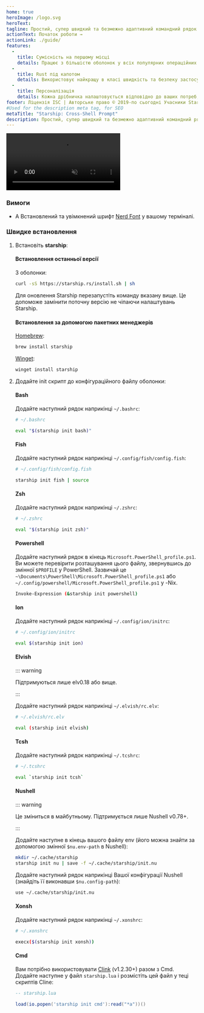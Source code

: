 ```yaml
---
home: true
heroImage: /logo.svg
heroText:
tagline: Простий, супер швидкий та безмежно адаптивний командний рядок для будь-якої оболонки!
actionText: Початок роботи →
actionLink: ./guide/
features:
  - 
    title: Сумісність на першому місці
    details: Працює з більшістю оболонок у всіх популярних операційних системах. Можна використовувати будь-де!
  - 
    title: Rust під капотом
    details: Використовує найкращу в класі швидкість та безпеку застосунків створених за допомогою Rust, що робить ваш командний рядок швидким та надійним.
  - 
    title: Персоналізація
    details: Кожна дрібничка налаштовується відповідно до ваших потреб, щоб зробити командний рядок аскетичним чи багатофункціональним, таким, яким ви б хотіли б його бачити.
footer: Ліцензія ISC | Авторське право © 2019-по сьогодні Учасники Starship
#Used for the description meta tag, for SEO
metaTitle: "Starship: Cross-Shell Prompt"
description: Простий, супер швидкий та безмежно адаптивний командний рядок для будь-якої оболонки! Показує потрібну інформацію залишаючись блискучим та мінімальним. Швидке встановлення доступне для Bash, Fish, ZSH, Ion, Tcsh, Elvish, Nu, Xonsh, Cmd і PowerShell.
---
```


<div class="center">
  <video class="demo-video" muted autoplay loop playsinline>
    <source src="/demo.webm" type="video/webm">
    <source src="/demo.mp4" type="video/mp4">
  </video>
</div>

### Вимоги

- A Встановлений та увімкнений шрифт [Nerd Font](https://www.nerdfonts.com/) у вашому терміналі.

### Швидке встановлення

1. Встановіть **starship**:


   #### Встановлення останньої версії

   З оболонки:

   ```sh
   curl -sS https://starship.rs/install.sh | sh
   ```

   Для оновлення Starship перезапустіть команду вказану вище. Це допоможе замінити поточну версію не чіпаючи налаштувань Starship.


   #### Встановлення за допомогою пакетних менеджерів

   [Homebrew](https://brew.sh/):

   ```sh
   brew install starship
   ```
   [Winget](https://github.com/microsoft/winget-cli):

   ```powershell
   winget install starship
   ```

1. Додайте init скрипт до конфігураційного файлу оболонки:


   #### Bash

   Додайте наступний рядок наприкінці `~/.bashrc`:

   ```sh
   # ~/.bashrc

   eval "$(starship init bash)"
   ```


   #### Fish

   Додайте наступний рядок наприкінці `~/.config/fish/config.fish`:

   ```sh
   # ~/.config/fish/config.fish

   starship init fish | source
   ```


   #### Zsh

   Додайте наступний рядок наприкінці `~/.zshrc`:

   ```sh
   # ~/.zshrc

   eval "$(starship init zsh)"
   ```


   #### Powershell

   Додайте наступний рядок в кінець `Microsoft.PowerShell_profile.ps1`. Ви можете перевірити розташування цього файлу, звернувшись до змінної `$PROFILE` у PowerShell. Зазвичай це `~\Documents\PowerShell\Microsoft.PowerShell_profile.ps1` або `~/.config/powershell/Microsoft.PowerShell_profile.ps1` у -Nix.

   ```sh
   Invoke-Expression (&starship init powershell)
   ```


   #### Ion

   Додайте наступний рядок наприкінці `~/.config/ion/initrc`:

   ```sh
   # ~/.config/ion/initrc

   eval $(starship init ion)
   ```


   #### Elvish

   ::: warning

   Підтримуються лише elv0.18 або вище.

   :::

   Додайте наступний рядок наприкінці `~/.elvish/rc.elv`:

   ```sh
   # ~/.elvish/rc.elv

   eval (starship init elvish)
   ```


   #### Tcsh

   Додайте наступний рядок наприкінці `~/.tcshrc`:

   ```sh
   # ~/.tcshrc

   eval `starship init tcsh`
   ```


   #### Nushell

   ::: warning

   Це зміниться в майбутньому. Підтримується лише Nushell v0.78+.

   :::

   Додайте наступне в кінець вашого файлу env (його можна знайти за допомогою змінної `$nu.env-path` в Nushell):
   ```sh
   mkdir ~/.cache/starship
   starship init nu | save -f ~/.cache/starship/init.nu
   ```

   Додайте наступний рядок наприкінці Вашої конфігурації Nushell (знайдіть її виконавши `$nu.config-path`):

   ```sh
   use ~/.cache/starship/init.nu
   ```


   #### Xonsh

   Додайте наступний рядок наприкінці `~/.xonshrc`:

   ```sh
   # ~/.xonshrc

   execx($(starship init xonsh))
   ```


   #### Cmd

   Вам потрібно використовувати [Clink](https://chrisant996.github.io/clink/clink.html) (v1.2.30+) разом з Cmd. Додайте наступне у файл `starship.lua` і розмістіть цей файл у теці скриптів Cline:

   ```lua
   -- starship.lua

   load(io.popen('starship init cmd'):read("*a"))()
   ```
